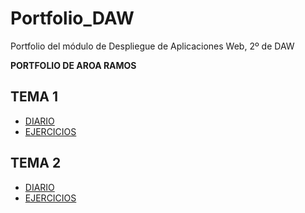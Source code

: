 # Portfolio_DAW
Portfolio del módulo de Despliegue de Aplicaciones Web, 2º de DAW

**PORTFOLIO DE AROA RAMOS**  

## TEMA 1
* [DIARIO](https://github.com/AroaRamos/Portfolio_DAW/blob/main/UD1%3A%20GitHub%20y%20Markdown/diario_UD1.md)
* [EJERCICIOS](https://github.com/AroaRamos/Portfolio_DAW/blob/main/UD1%3A%20GitHub%20y%20Markdown/enlaces_UD1.md)

## TEMA 2
* [DIARIO](https://github.com/AroaRamos/Portfolio_DAW/blob/main/UD2%3A%20Introducci%C3%B3n%20a%20las%20Aplicaciones%20Web/diario_UD2.md)
* [EJERCICIOS](https://github.com/AroaRamos/Portfolio_DAW/blob/main/UD2%3A%20Introducci%C3%B3n%20a%20las%20Aplicaciones%20Web/enlaces_UD2.md)
